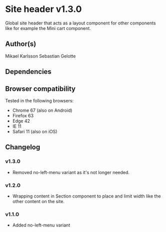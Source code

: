 # Site header v1.3.0

Global site header that acts as a layout component for other components like for example the Mini cart component.

## Author(s)

Mikael Karlsson
Sebastian Gelotte

## Dependencies

## Browser compatibility

Tested in the following browsers:

- Chrome 67 (also on Android)
- Firefox 63
- Edge 42
- IE 11
- Safari 11 (also on iOS)

## Changelog

### v1.3.0

- Removed no-left-menu variant as it's not longer needed.

### v1.2.0

- Wrapping content in Section component to place and limit width like the other content on the site.

### v1.1.0

- Added no-left-menu variant
